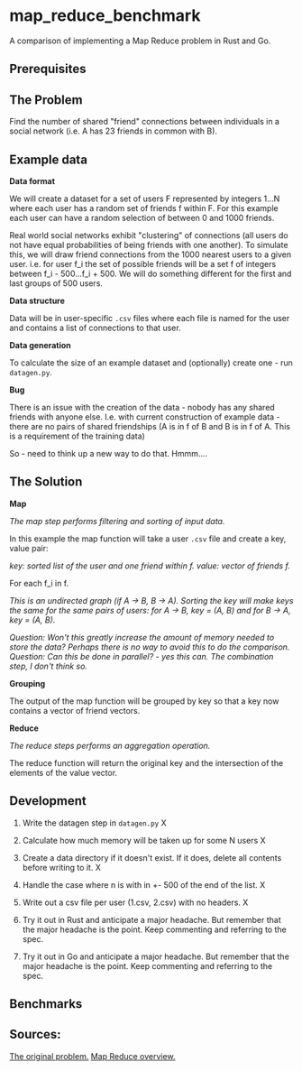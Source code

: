 # map_reduce_benchmark

A comparison of implementing a Map Reduce problem in Rust and Go.

## Prerequisites

## The Problem

Find the number of shared "friend" connections between individuals in a social network (i.e. A has 23 friends in common with B).

## Example data

**Data format**

We will create a dataset for a set of users F represented by integers 1...N where each user has a random set of friends f within F. For this example each user can have a random selection of between 0 and 1000 friends.

Real world social networks exhibit "clustering" of connections (all users do not have equal probabilities of being friends with one another). To simulate this, we will draw friend connections from the 1000 nearest users to a given user. i.e. for user f_i the set of possible friends will be a set f of integers between f_i - 500...f_i + 500. We will do something different for the first and last groups of 500 users.

**Data structure**

Data will be in user-specific `.csv` files where each file is named for the user and contains a list of connections to that user.

**Data generation**

To calculate the size of an example dataset and (optionally) create one - run `datagen.py`.

**Bug**

There is an issue with the creation of the data - nobody has any shared friends with anyone else. I.e. with current construction of example data - there are no pairs of shared friendships (A is in f of B and B is in f of A. This is a requirement of the training data)

So - need to think up a new way to do that. Hmmm....

## The Solution

**Map**

*The map step performs filtering and sorting of input data.*

In this example the map function will take a user `.csv` file and create a key, value pair:

  *key: sorted list of the user and one friend within f.*
  *value: vector of friends f.*

For each f_i in f.

*This is an undirected graph (if A -> B, B -> A). Sorting the key will make keys the same for the same pairs of users: for A -> B, key = (A, B) and for B -> A, key = (A, B).*

*Question: Won't this greatly increase the amount of memory needed to store the data? Perhaps there is no way to avoid this to do the comparison.*
*Question: Can this be done in parallel? - yes this can. The combination step, I don't think so.*

**Grouping**

The output of the map function will be grouped by key so that a key now contains a vector of friend vectors.

**Reduce**

*The reduce steps performs an aggregation operation.*

The reduce function will return the original key and the intersection of the elements of the value vector.

## Development

1. Write the datagen step in `datagen.py` X
  1. Calculate how much memory will be taken up for some N users X
  2. Create a data directory if it doesn't exist. If it does, delete all contents before writing to it. X
2. Handle the case where n is with in +- 500 of the end of the list. X
3. Write out a csv file per user (1.csv, 2.csv) with no headers. X

1. Try it out in Rust and anticipate a major headache. But remember that the major headache is the point. Keep commenting and referring to the spec.

1. Try it out in Go and anticipate a major headache. But remember that the major headache is the point. Keep commenting and referring to the spec.

## Benchmarks

## Sources:

[The original problem.](https://stackoverflow.com/questions/12375761/good-mapreduce-examples)
[Map Reduce overview.]()
